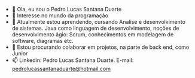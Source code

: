- 👋 Ola, eu sou o Pedro Lucas Santana Duarte
- 👀 Interesse no mundo da programação
- 🌱 Atualmente estou aprendendo, cursando Analise e desenvolvimento de sistemas. Java como linguagem de desenvolvimento, noções de desenvolvimento ágio: Scrum, conhecimentos em modelagem de software, diagramas etc.
- 💞️ Estou procurando colaborar em projetos, na parte de back end, como Junior
- 📫 Linkedin: Pedro Lucas Santana Duarte. E-mail: pedrolucassantanaduarte@hotmail.com
